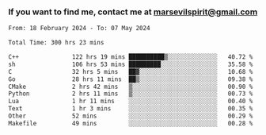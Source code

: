 ### If you want to find me, contact me at marsevilspirit@gmail.com

<!--
**marsevilspirit/marsevilspirit** is a ✨ _special_ ✨ repository because its `README.md` (this file) appears on your GitHub profile.

Here are some ideas to get you started:

- 🔭 I’m currently working on ...
- 🌱 I’m currently learning ...
- 👯 I’m looking to collaborate on ...
- 🤔 I’m looking for help with ...
- 💬 Ask me about ...
- 📫 How to reach me: ...
- 😄 Pronouns: ...
- ⚡ Fun fact: ...
-->
<!--START_SECTION:waka-->

```txt
From: 18 February 2024 - To: 07 May 2024

Total Time: 300 hrs 23 mins

C++               122 hrs 19 mins ██████████▒░░░░░░░░░░░░░░   40.72 %
sh                106 hrs 53 mins █████████░░░░░░░░░░░░░░░░   35.58 %
C                 32 hrs 5 mins   ██▓░░░░░░░░░░░░░░░░░░░░░░   10.68 %
Go                28 hrs 11 mins  ██▒░░░░░░░░░░░░░░░░░░░░░░   09.38 %
CMake             2 hrs 42 mins   ▒░░░░░░░░░░░░░░░░░░░░░░░░   00.90 %
Python            2 hrs 11 mins   ▒░░░░░░░░░░░░░░░░░░░░░░░░   00.73 %
Lua               1 hr 11 mins    ░░░░░░░░░░░░░░░░░░░░░░░░░   00.40 %
Text              1 hr 3 mins     ░░░░░░░░░░░░░░░░░░░░░░░░░   00.35 %
Other             52 mins         ░░░░░░░░░░░░░░░░░░░░░░░░░   00.29 %
Makefile          49 mins         ░░░░░░░░░░░░░░░░░░░░░░░░░   00.28 %
```

<!--END_SECTION:waka-->
